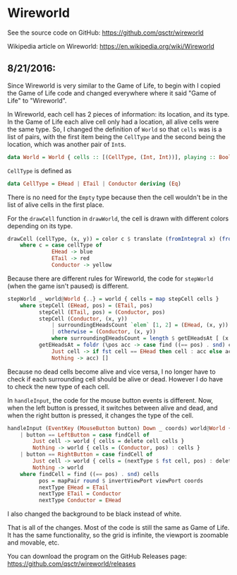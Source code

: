 # Wireworld

See the source code on GitHub: https://github.com/qsctr/wireworld

Wikipedia article on Wireworld: https://en.wikipedia.org/wiki/Wireworld

## 8/21/2016:

Since Wireworld is very similar to the Game of Life, to begin with I copied the Game of Life code and changed everywhere where it said "Game of Life" to "Wireworld".

In Wireworld, each cell has 2 pieces of information: its location, and its type. In the Game of Life each alive cell only had a location, all alive cells were the same type. So, I changed the definition of `World` so that `cells` was is a list of pairs, with the first item being the `CellType` and the second being the location, which was another pair of `Int`s.

```haskell
data World = World { cells :: [(CellType, (Int, Int))], playing :: Bool, viewPort :: ViewPort }
```

`CellType` is defined as

```haskell
data CellType = EHead | ETail | Conductor deriving (Eq)
```

There is no need for the `Empty` type because then the cell wouldn't be in the list of alive cells in the first place.

For the `drawCell` function in `drawWorld`, the cell is drawn with different colors depending on its type.

```haskell
drawCell (cellType, (x, y)) = color c $ translate (fromIntegral x) (fromIntegral y) $ rectangleSolid 1 1
    where c = case cellType of
              EHead -> blue
              ETail -> red
              Conductor -> yellow
```

Because there are different rules for Wireworld, the code for `stepWorld` (when the game isn't paused) is different.

```haskell
stepWorld _ world@World {..} = world { cells = map stepCell cells }
    where stepCell (EHead, pos) = (ETail, pos)
          stepCell (ETail, pos) = (Conductor, pos)
          stepCell (Conductor, (x, y))
              | surroundingEHeadsCount `elem` [1, 2] = (EHead, (x, y))
              | otherwise = (Conductor, (x, y))
              where surroundingEHeadsCount = length $ getEHeadsAt [ (x + w, y + h) | w <- [-1..1], h <- [-1..1] ]
          getEHeadsAt = foldr (\pos acc -> case find ((== pos) . snd) cells of
              Just cell -> if fst cell == EHead then cell : acc else acc
              Nothing -> acc) []
```

Because no dead cells become alive and vice versa, I no longer have to check if each surrounding cell should be alive or dead. However I do have to check the new type of each cell.

In `handleInput`, the code for the mouse button events is different. Now, when the left button is pressed, it switches between alive and dead, and when the right button is pressed, it changes the type of the cell.

```haskell
handleInput (EventKey (MouseButton button) Down _ coords) world@World {..}
    | button == LeftButton = case findCell of
        Just cell -> world { cells = delete cell cells }
        Nothing -> world { cells = (Conductor, pos) : cells }
    | button == RightButton = case findCell of
        Just cell -> world { cells = (nextType $ fst cell, pos) : delete cell cells }
        Nothing -> world
    where findCell = find ((== pos) . snd) cells
          pos = mapPair round $ invertViewPort viewPort coords
          nextType EHead = ETail
          nextType ETail = Conductor
          nextType Conductor = EHead
```

I also changed the background to be black instead of white.

That is all of the changes. Most of the code is still the same as Game of Life. It has the same functionality, so the grid is infinite, the viewport is zoomable and movable, etc.

You can download the program on the GitHub Releases page: https://github.com/qsctr/wireworld/releases